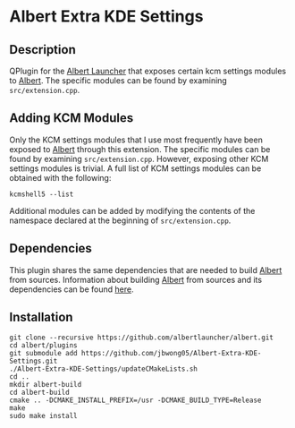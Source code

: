 # Albert Extra KDE Settings

## Description
QPlugin for the [Albert Launcher](https://albertlauncher.github.io/) that exposes certain kcm settings modules to [Albert](https://albertlauncher.github.io/). The specific modules can be found by examining `src/extension.cpp`.

## Adding KCM Modules
Only the KCM settings modules that I use most frequently have been exposed to [Albert](https://albertlauncher.github.io/) through this extension. The specific modules can be found by examining `src/extension.cpp`. However, exposing other KCM settings modules is trivial. A full list of KCM settings modules can be obtained with the following:
```
kcmshell5 --list
```
Additional modules can be added by modifying the contents of the namespace declared at the beginning of `src/extension.cpp`.

## Dependencies
This plugin shares the same dependencies that are needed to build [Albert](https://albertlauncher.github.io/) from sources. Information about building [Albert](https://albertlauncher.github.io/) from sources and its dependencies can be found [here](https://albertlauncher.github.io/docs/installing/).

## Installation
```
git clone --recursive https://github.com/albertlauncher/albert.git
cd albert/plugins
git submodule add https://github.com/jbwong05/Albert-Extra-KDE-Settings.git
./Albert-Extra-KDE-Settings/updateCMakeLists.sh
cd ..
mkdir albert-build
cd albert-build
cmake .. -DCMAKE_INSTALL_PREFIX=/usr -DCMAKE_BUILD_TYPE=Release
make
sudo make install
```